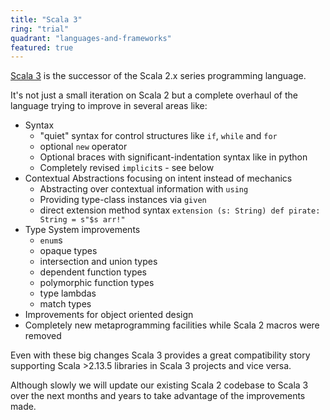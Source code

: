 ```yaml
---
title: "Scala 3"
ring: "trial"
quadrant: "languages-and-frameworks"
featured: true
---
```


[Scala 3](https://docs.scala-lang.org/scala3/) is the successor of the Scala 2.x series programming language.

It's not just a small iteration on Scala 2 but a complete overhaul of the language trying to improve in several areas like:
- Syntax
  - "quiet" syntax for control structures like `if`, `while` and `for`
  - optional `new` operator
  - Optional braces with significant-indentation syntax like in python
  - Completely revised `implicit`s - see below
- Contextual Abstractions focusing on intent instead of mechanics
  - Abstracting over contextual information with `using`
  - Providing type-class instances via `given`
  - direct extension method syntax `extension (s: String) def pirate: String = s"$s arr!"`
- Type System improvements
  - `enum`s
  - opaque types
  - intersection and union types
  - dependent function types
  - polymorphic function types
  - type lambdas
  - match types
- Improvements for object oriented design
- Completely new metaprogramming facilities while Scala 2 macros were removed

Even with these big changes Scala 3 provides a great compatibility story supporting Scala >2.13.5 libraries in Scala 3 projects and vice versa.

Although slowly we will update our existing Scala 2 codebase to Scala 3 over the next months and years to take advantage of the improvements made.
